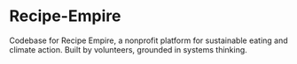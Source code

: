 # Recipe-Empire
Codebase for Recipe Empire, a nonprofit platform for sustainable eating and climate action. Built by volunteers, grounded in systems thinking.
